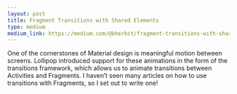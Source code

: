 ```yaml
---
layout: post
title: Fragment Transitions with Shared Elements
type: medium
medium_link: https://medium.com/@bherbst/fragment-transitions-with-shared-elements-7c7d71d31cbb
---
```


One of the cornerstones of Material design is meaningful motion between screens. Lollipop introduced support for these animations in the form of the transitions framework, which allows us to animate transitions between Activities and Fragments. I haven’t seen many articles on how to use transitions with Fragments, so I set out to write one!
